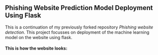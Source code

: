 ## Phishing Website Prediction Model Deployment Using Flask
This is a continuation of my previously forked repository *Phishing website detection*. This project focusses on deployment of the machine learning model on the website using flask.

#### This is how the website looks:
